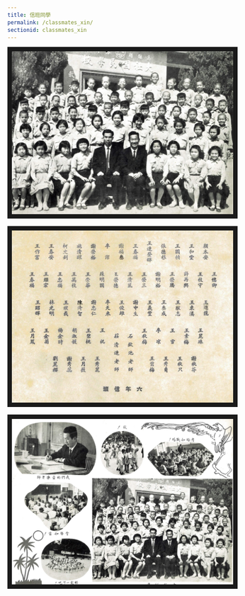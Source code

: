```yaml
---
title: 信班同學
permalink: /classmates_xin/
sectionid: classmates_xin
---
```


<img src="/img/classmates_xin_group.jpg"
     width="500"
     alt="信班同學合照" border="10" />
  
<img src="/img/classmates_xin_names.jpg"
     width="500"
     alt="信班同學列表" border="10" />

<img src="/img/classmates_xin_page.jpg"
     width="500"
     alt="信班同學紀念冊" border="10" />

